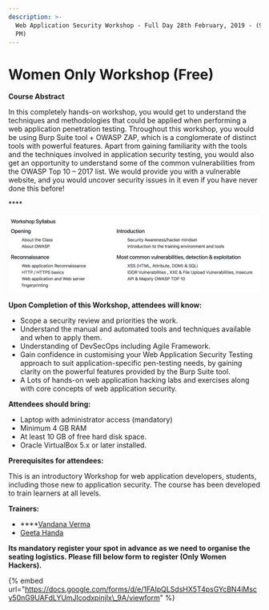 ```yaml
---
description: >-
  Web Application Security Workshop - Full Day 28th February, 2019 - (9 AM- 5
  PM)
---
```


# Women Only Workshop \(Free\)

**Course Abstract**

In this completely hands-on workshop, you would get to understand the techniques and methodologies that could be applied when performing a web application penetration testing. Throughout this workshop, you would be using Burp Suite tool + OWASP ZAP, which is a conglomerate of distinct tools with powerful features. Apart from gaining familiarity with the tools and the techniques involved in application security testing, you would also get an opportunity to understand some of the common vulnerabilities from the OWASP Top 10 – 2017 list. We would provide you with a vulnerable website, and you would uncover security issues in it even if you have never done this before!

\*\*\*\*

![](../.gitbook/assets/screen-shot-2018-12-08-at-13.43.42.png)

**Upon Completion of this Workshop, attendees will know:** 

* Scope a security review and priorities the work. 
* Understand the manual and automated tools and techniques available and when to apply them.
* Understanding of DevSecOps including Agile Framework. 
* Gain confidence in customising your Web Application Security Testing approach to suit application-specific pen-testing needs, by gaining clarity on the powerful features provided by the Burp Suite tool.
* A Lots of hands-on web application hacking labs and exercises along with core concepts of web application security.

**Attendees should bring:**

* Laptop with administrator access \(mandatory\)
* Minimum 4 GB RAM
* At least 10 GB of free hard disk space.
* Oracle VirtualBox 5.x or later installed.

**Prerequisites for attendees:**

This is an introductory Workshop for web application developers, students, including those new to application security. The course has been developed to train learners at all levels.

**Trainers:** 

* \*\*\*\*[Vandana Verma](https://twitter.com/infosecVandana)
* [Geeta Handa](https://twitter.com/handa_geeta)

**Its mandatory register your spot in advance as we need to organise the seating logistics. Please fill below form to register \(Only Women Hackers\).**

{% embed url="https://docs.google.com/forms/d/e/1FAIpQLSdsHX5T4psGYcBN4iMscy50nG9UAFdLYUmJlcodxpinjlx\_9A/viewform" %}

